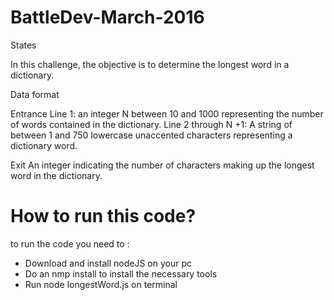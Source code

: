 # BattleDev-March-2016

States

In this challenge, the objective is to determine the longest word in a dictionary.

Data format

Entrance
Line 1: an integer N between 10 and 1000 representing the number of words contained in the dictionary.
Line 2 through N +1: A string of between 1 and 750 lowercase unaccented characters representing a dictionary word.

Exit
An integer indicating the number of characters making up the longest word in the dictionary. 

# How to run this code? 

to run the code you need to :
- Download and install nodeJS on your pc
- Do an nmp install to install the necessary tools
- Run node longestWord.js on terminal


